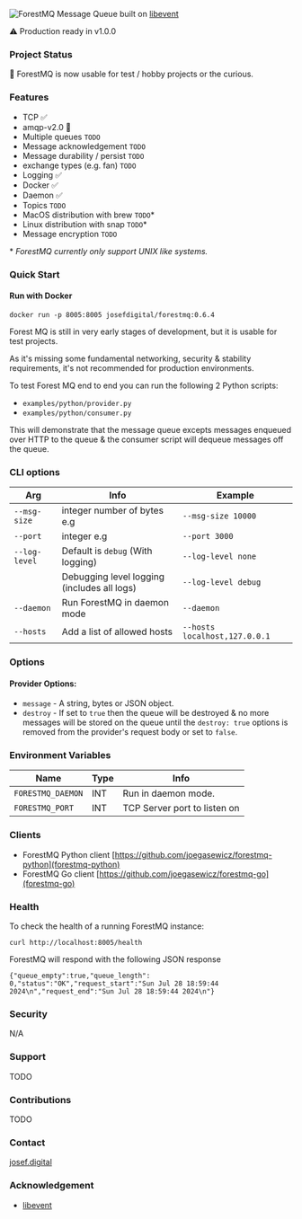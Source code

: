 ![ForestMQ](assets/fmq_logo.png?raw=true "ForestMQ")
Message Queue built on [libevent](https://libevent.org/)

⚠️ Production ready in v1.0.0

### Project Status
🎉 ForestMQ is now usable for test / hobby projects or the curious.

### Features
- TCP ✅
- amqp-v2.0 🚧
- Multiple queues `TODO`
- Message acknowledgement `TODO`
- Message durability / persist `TODO`
- exchange types (e.g. fan) `TODO`
- Logging ✅
- Docker ✅
- Daemon ✅
- Topics `TODO`
- MacOS distribution with brew `TODO`*
- Linux distribution with snap `TODO`*
- Message encryption `TODO`

\* *ForestMQ currently only support UNIX like systems.*
### Quick Start
#### Run with Docker
```
docker run -p 8005:8005 josefdigital/forestmq:0.6.4
```

Forest MQ is still in very early stages of development, but
it is usable for test projects.

As it's missing some fundamental networking, security & stability requirements,
it's not recommended for production environments.

To test Forest MQ end to end you can run the following 2 Python scripts:

- `examples/python/provider.py`
- `examples/python/consumer.py`

This will demonstrate that the message queue excepts messages
enqueued over HTTP to the queue & the consumer script will
dequeue messages off the queue.


### CLI options
| Arg           | Info                                        | Example             |
|---------------|---------------------------------------------|---------------------|
| `--msg-size`  | integer number of bytes e.g                 | `--msg-size 10000`  |
| `--port`      | integer e.g                                 | `--port 3000`       |
| `--log-level` | Default is `debug` (With logging)           | `--log-level none`  |    
|               | Debugging level logging (includes all logs) | `--log-level debug` |
| `--daemon`    | Run ForestMQ in daemon mode                 | `--daemon`          |
| `--hosts`     | Add a list of allowed hosts                 | `--hosts localhost,127.0.0.1` |
### Options
#### Provider Options:
- `message` - A string, bytes or JSON object.
- `destroy` - If set to `true` then the queue will be destroyed & no more messages
  will be stored on the queue until the `destroy: true` options is removed from the provider's
  request body or set to `false`.

### Environment Variables
| Name              | Type | Info                         |
|-------------------|------|------------------------------|
| `FORESTMQ_DAEMON` | INT  | Run in daemon mode.          |
| `FORESTMQ_PORT`   | INT  | TCP Server port to listen on |

### Clients
- ForestMQ Python client [https://github.com/joegasewicz/forestmq-python](forestmq-python)
- ForestMQ Go client [https://github.com/joegasewicz/forestmq-go](forestmq-go)

### Health
To check the health of a running ForestMQ instance:
```
curl http://localhost:8005/health
```
ForestMQ will respond with the following JSON response
```
{"queue_empty":true,"queue_length": 0,"status":"OK","request_start":"Sun Jul 28 18:59:44 2024\n","request_end":"Sun Jul 28 18:59:44 2024\n"}
```

### Security
N/A


### Support
TODO

### Contributions
TODO

### Contact
[josef.digital](https://josef.digital)

### Acknowledgement
- [libevent](https://libevent.org/)
